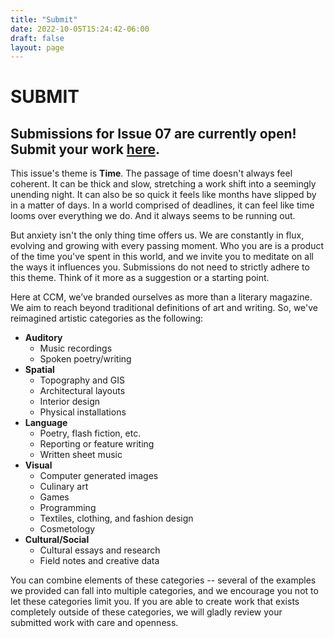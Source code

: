 ```yaml
---
title: "Submit"
date: 2022-10-05T15:24:42-06:00
draft: false
layout: page
---
```


# SUBMIT

## Submissions for Issue 07 are currently open! Submit your work [here](https://forms.gle/PPJT4JQotExjhX7f6).

This issue's theme is **Time**. The passage of time doesn't always feel coherent. It can be thick and slow, stretching a work shift into a seemingly unending night. It can also be so quick it feels like months have slipped by in a matter of days. In a world comprised of deadlines, it can feel like time looms over everything we do. And it always seems to be running out. 

But anxiety isn't the only thing time offers us. We are constantly in flux, evolving and growing with every passing moment. Who you are is a product of the time you've spent in this world, and we invite you to meditate on all the ways it influences you. Submissions do not need to strictly adhere to this theme. Think of it more as a suggestion or a starting point. 

Here at CCM, we’ve branded ourselves as more than a literary magazine. We aim to reach beyond traditional definitions of art and writing. So, we've reimagined artistic categories as the following:

- **Auditory**
    - Music recordings
    - Spoken poetry/writing
- **Spatial**
    - Topography and GIS
    - Architectural layouts
    - Interior design
    - Physical installations
- **Language**
    - Poetry, flash fiction, etc.
    - Reporting or feature writing
    - Written sheet music
- **Visual**
    - Computer generated images
    - Culinary art
    - Games
    - Programming
    - Textiles, clothing, and fashion design
    - Cosmetology
- **Cultural/Social**
    - Cultural essays and research
    - Field notes and creative data

You can combine elements of these categories -- several of the examples we provided can fall into multiple categories, and we encourage you not to let these categories limit you. If you are able to create work that exists completely outside of these categories, we will gladly review your submitted work with care and openness.
